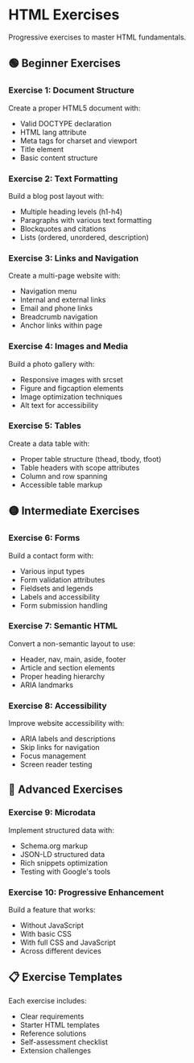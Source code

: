 # HTML Exercises

Progressive exercises to master HTML fundamentals.

## 🟢 Beginner Exercises

### Exercise 1: Document Structure
Create a proper HTML5 document with:
- Valid DOCTYPE declaration
- HTML lang attribute
- Meta tags for charset and viewport
- Title element
- Basic content structure

### Exercise 2: Text Formatting
Build a blog post layout with:
- Multiple heading levels (h1-h4)
- Paragraphs with various text formatting
- Blockquotes and citations
- Lists (ordered, unordered, description)

### Exercise 3: Links and Navigation
Create a multi-page website with:
- Navigation menu
- Internal and external links
- Email and phone links
- Breadcrumb navigation
- Anchor links within page

### Exercise 4: Images and Media
Build a photo gallery with:
- Responsive images with srcset
- Figure and figcaption elements
- Image optimization techniques
- Alt text for accessibility

### Exercise 5: Tables
Create a data table with:
- Proper table structure (thead, tbody, tfoot)
- Table headers with scope attributes
- Column and row spanning
- Accessible table markup

## 🟡 Intermediate Exercises

### Exercise 6: Forms
Build a contact form with:
- Various input types
- Form validation attributes
- Fieldsets and legends
- Labels and accessibility
- Form submission handling

### Exercise 7: Semantic HTML
Convert a non-semantic layout to use:
- Header, nav, main, aside, footer
- Article and section elements
- Proper heading hierarchy
- ARIA landmarks

### Exercise 8: Accessibility
Improve website accessibility with:
- ARIA labels and descriptions
- Skip links for navigation
- Focus management
- Screen reader testing

## 🔴 Advanced Exercises

### Exercise 9: Microdata
Implement structured data with:
- Schema.org markup
- JSON-LD structured data
- Rich snippets optimization
- Testing with Google's tools

### Exercise 10: Progressive Enhancement
Build a feature that works:
- Without JavaScript
- With basic CSS
- With full CSS and JavaScript
- Across different devices

## 📋 Exercise Templates

Each exercise includes:
- Clear requirements
- Starter HTML templates
- Reference solutions
- Self-assessment checklist
- Extension challenges
